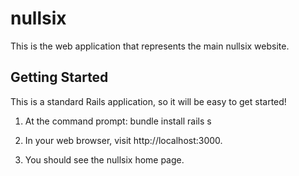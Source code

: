 nullsix
===

This is the web application that represents the main nullsix website.

Getting Started
---

This is a standard Rails application, so it will be easy to get started!

1. At the command prompt:
    bundle install
    rails s

2. In your web browser, visit http://localhost:3000.

3. You should see the nullsix home page.
